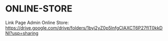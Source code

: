 # ONLINE-STORE
Link Page Admin Online Store:
https://drive.google.com/drive/folders/1byi2yZ0p5lnfgCIAXCT6P27fIT0kkDNI?usp=sharing 
